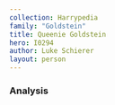 ```yaml
---
collection: Harrypedia
family: "Goldstein"
title: Queenie Goldstein
hero: I0294
author: Luke Schierer
layout: person
---
```


### Analysis
